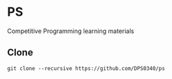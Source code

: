 # PS
Competitive Programming learning materials

## Clone

```
git clone --recursive https://github.com/DPS0340/ps
```
